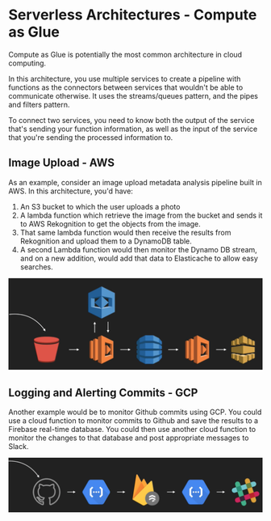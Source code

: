 # Serverless Architectures - Compute as Glue

Compute as Glue is potentially the most common architecture in cloud computing.

In this architecture, you use multiple services to create a pipeline with functions as the connectors between services that wouldn't be able to communicate otherwise. It uses the streams/queues pattern, and the pipes and filters pattern.

To connect two services, you need to know both the output of the service that's sending your function information, as well as the input of the service that you're sending the processed information to.

## Image Upload - AWS

As an example, consider an image upload metadata analysis pipeline built in AWS. In this architecture, you'd have:
1) An S3 bucket to which the user uploads a photo
2) A lambda function which retrieve the image from the bucket and sends it to AWS Rekognition to get the objects from the image.
3) That same lambda function would then receive the results from Rekognition and upload them to a DynamoDB table.
4) A second Lambda function would then monitor the Dynamo DB stream, and on a new addition, would add that data to Elasticache to allow easy searches.

![3530e217.png](attachments/3530e217.png)

## Logging and Alerting Commits - GCP

Another example would be to monitor Github commits using GCP. You could use a cloud function to monitor commits to Github and save the results to a Firebase real-time database. You could then use another cloud function to monitor the changes to that database and post appropriate messages to Slack.

![cb73dcdc.png](attachments/cb73dcdc.png)

